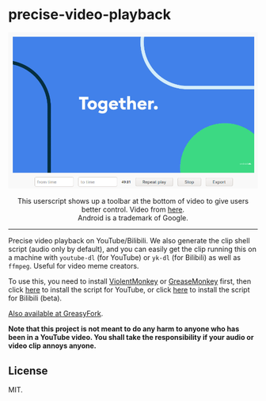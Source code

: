 # precise-video-playback

![example](example.png)

<p align="center">
  This userscript shows up a toolbar at the bottom of video to give users better control. Video from <a href="https://www.youtube.com/watch?v=l2UDgpLz20M">here</a>. <br>
  Android is a trademark of Google.
</p>

---

Precise video playback on YouTube/Bilibili. We also generate the clip shell script (audio only by default), and you can easily get the clip running this on a machine with `youtube-dl` (for YouTube) or `yk-dl` (for Bilibili) as well as `ffmpeg`. Useful for video meme creators.

To use this, you need to install [ViolentMonkey](https://violentmonkey.github.io/) or [GreaseMonkey](https://www.greasespot.net/) first, then click [here](https://github.com/suisei-cn/pvp/raw/master/pvp-youtube.user.js) to install the script for YouTube, or click [here](https://github.com/suisei-cn/pvp/raw/master/pvp-bilibili.user.js) to install the script for Bilibili (beta).

[Also available at GreasyFork](https://greasyfork.org/en/scripts/400569-precise-video-playback-youtube).

**Note that this project is not meant to do any harm to anyone who has been in a YouTube video. You shall take the responsibility if your audio or video clip annoys anyone.**

## License

MIT.
